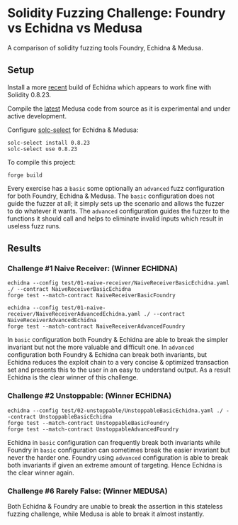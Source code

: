 # Solidity Fuzzing Challenge: Foundry vs Echidna vs Medusa #

A comparison of solidity fuzzing tools Foundry, Echidna & Medusa.

## Setup ##

Install a more [recent](https://github.com/crytic/echidna/actions/runs/6747387119) build of Echidna which appears to work fine with Solidity 0.8.23.

Compile the [latest](https://github.com/crytic/medusa) Medusa code from source as it is experimental and under active development.

Configure [solc-select](https://github.com/crytic/solc-select) for Echidna & Medusa:

`solc-select install 0.8.23`\
`solc-select use 0.8.23`

To compile this project:

`forge build`

Every exercise has a `basic` some optionally an `advanced` fuzz configuration for both Foundry, Echidna & Medusa. The `basic` configuration does not guide the fuzzer at all; it simply sets up the scenario and allows the fuzzer to do whatever it wants. The `advanced` configuration guides the fuzzer to the functions it should call and helps to eliminate invalid inputs which result in useless fuzz runs.

## Results ##

### Challenge #1 Naive Receiver: (Winner ECHIDNA) ###

`echidna --config test/01-naive-receiver/NaiveReceiverBasicEchidna.yaml ./ --contract NaiveReceiverBasicEchidna`\
`forge test --match-contract NaiveReceiverBasicFoundry`

`echidna --config test/01-naive-receiver/NaiveReceiverAdvancedEchidna.yaml ./ --contract NaiveReceiverAdvancedEchidna`\
`forge test --match-contract NaiveReceiverAdvancedFoundry`

In `basic` configuration both Foundry & Echidna are able to break the simpler invariant but not the more valuable and difficult one. In `advanced` configuration both Foundry & Echidna can break both invariants, but Echidna reduces the exploit chain to a very concise & optimized transaction set and presents this to the user in an easy to understand output. As a result Echidna is the clear winner of this challenge.

### Challenge #2 Unstoppable: (Winner ECHIDNA) ###

`echidna --config test/02-unstoppable/UnstoppableBasicEchidna.yaml ./ --contract UnstoppableBasicEchidna`\
`forge test --match-contract UnstoppableBasicFoundry`\
`forge test --match-contract UnstoppableAdvancedFoundry`

Echidna in `basic` configuration can frequently break both invariants while Foundry in `basic` configuration can sometimes break the easier invariant but never the harder one. Foundry using `advanced` configuration is able to break both invariants if given an extreme amount of targeting. Hence Echidna is the clear winner again.

### Challenge #6 Rarely False: (Winner MEDUSA) ###

Both Echidna & Foundry are unable to break the assertion in this stateless fuzzing challenge, while Medusa is able to break it almost instantly.
